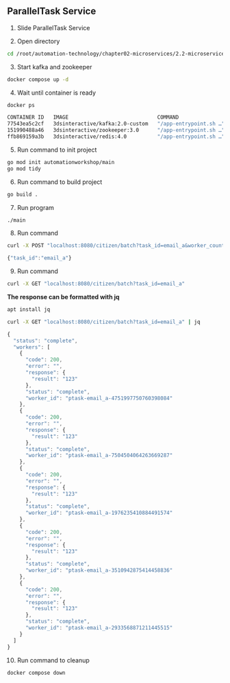 ## ParallelTask Service

1. Slide ParallelTask Service

2. Open directory
```bash
cd /root/automation-technology/chapter02-microservices/2.2-microservices-types/06-paralleltask-service
```

3. Start kafka and zookeeper
```bash
docker compose up -d
```

4. Wait until container is ready
```bash
docker ps
```
```bash
CONTAINER ID   IMAGE                             COMMAND                  CREATED         STATUS         PORTS                                                           NAMES
77543ea5c2cf   3dsinteractive/kafka:2.0-custom   "/app-entrypoint.sh …"   4 minutes ago   Up 4 minutes   9092/tcp, 0.0.0.0:9094->9094/tcp, :::9094->9094/tcp             05-asynctask-service-kafka-1
151990488a46   3dsinteractive/zookeeper:3.0      "/app-entrypoint.sh …"   4 minutes ago   Up 4 minutes   2888/tcp, 0.0.0.0:2181->2181/tcp, :::2181->2181/tcp, 3888/tcp   05-asynctask-service-zookeeper-1
ffb869159a3b   3dsinteractive/redis:4.0          "/app-entrypoint.sh …"   4 minutes ago   Up 4 minutes   0.0.0.0:6379->6379/tcp, :::6379->6379/tcp                       05-asynctask-service-redis-1
```

5. Run command to init project
```bash
go mod init automationworkshop/main
go mod tidy
```

6. Run command to build project
```bash
go build .
```

7. Run program
```bash
./main
```

8. Run command
```bash
curl -X POST "localhost:8080/citizen/batch?task_id=email_a&worker_count=5" -d '{"input1":"value1"}'
```

```javascript
{"task_id":"email_a"}
```

9. Run command
```bash
curl -X GET "localhost:8080/citizen/batch?task_id=email_a"
```

**The response can be formatted with jq**

```bash
apt install jq
```

```bash
curl -X GET "localhost:8080/citizen/batch?task_id=email_a" | jq
```

```javascript
{
  "status": "complete",
  "workers": [
    {
      "code": 200,
      "error": "",
      "response": {
        "result": "123"
      },
      "status": "complete",
      "worker_id": "ptask-email_a-4751997750760398084"
    },
    {
      "code": 200,
      "error": "",
      "response": {
        "result": "123"
      },
      "status": "complete",
      "worker_id": "ptask-email_a-7504504064263669287"
    },
    {
      "code": 200,
      "error": "",
      "response": {
        "result": "123"
      },
      "status": "complete",
      "worker_id": "ptask-email_a-1976235410884491574"
    },
    {
      "code": 200,
      "error": "",
      "response": {
        "result": "123"
      },
      "status": "complete",
      "worker_id": "ptask-email_a-3510942875414458836"
    },
    {
      "code": 200,
      "error": "",
      "response": {
        "result": "123"
      },
      "status": "complete",
      "worker_id": "ptask-email_a-2933568871211445515"
    }
  ]
}
```

10. Run command to cleanup
```bash
docker compose down
```